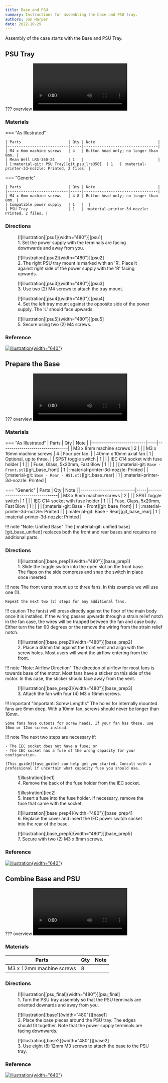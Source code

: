 ```yaml
---
title: Base and PSU
summary: Instructions for assembling the base and PSU tray.
authors: Jon Harper
date: 2022-10-29
---
```


Assembly of the case starts with the Base and PSU Tray.

## PSU Tray

??? overview
    <video controls="">
        <source src="https://jon-harper.github.io/OmniBox/video/0.9.9/psu.mp4" type="video/mp4">
    </video>

### Materials

=== "As Illustrated"

    | Parts                     | Qty | Note                            |
    |---------------------------|-----|---------------------------------|
    | M4 x 6mm machine screws   | 4   | Button head only; no longer than 8mm. |
    | Mean Well LRS-350-24      | 1   |                                 |
    | [:material-git: PSU Tray][git_psu_lrs350]  | 1   | :material-printer-3d-nozzle: Printed, 2 files. |

=== "Generic"

    | Parts                     | Qty | Note                            |
    |---------------------------|-----|---------------------------------|
    | M4 x 6mm machine screws   | 4-8 | Button head only; no longer than 8mm. |
    | Compatible power supply   | 1   |  |
    | PSU Tray                  | 1   | :material-printer-3d-nozzle: Printed, 2 files. |

### Directions

<figure markdown>
  [![illustration][psu1]{width="480"}][psu1]
  <figcaption>1. Set the power supply with the terminals are facing downwards and away from you.</figcaption>
</figure>

<figure markdown>
  [![illustration][psu2]{width="480"}][psu2]
  <figcaption>2. The right PSU tray mount is marked with an 'R'. Place it against right side of the power supply with the 'R' facing upwards.</figcaption>
</figure>

<figure markdown>
  [![illustration][psu3]{width="480"}][psu3]
  <figcaption>3. Use two (2) M4 screws to attach the tray mount.</figcaption>
</figure>

<figure markdown>
  [![illustration][psu4]{width="480"}][psu4]
  <figcaption>4. Set the left tray mount against the opposite side of the power supply. The 'L' should face upwards.</figcaption>
</figure>

<figure markdown>
  [![illustration][psu5]{width="480"}][psu5]
  <figcaption>5. Secure using two (2) M4 screws.</figcaption>
</figure>

### Reference

[![illustration][psu_final]{width="640"}][psu_final]

## Prepare the Base

??? overview
    <video controls="">
        <source src="https://jon-harper.github.io/OmniBox/video/0.9.9/base_prep.mp4" type="video/mp4">
    </video>

### Materials

=== "As Illustrated"
    | Parts                     | Qty | Note                            |
    |---------------------------|-----|---------------------------------|
    | M3 x 8mm machine screws   | 2   |                                 |
    | M3 x 16mm machine screws  | 4   | Four per fan.                   |
    | 40mm x 10mm axial fan     | 1   | Optional, up to three.          |
    | SPST toggle switch        | 1   |                                 |
    | IEC C14 socket with fuse holder | 1   |                           |
    | Fuse, Glass, 5x20mm, Fast Blow | 1 | |                            |
    | [:material-git: `Base - Front.stl`][git_base_front] | 1   | :material-printer-3d-nozzle: Printed |
    | [:material-git: `Base - Rear - HSI.stl`][git_base_rear]  | 1   | :material-printer-3d-nozzle: Printed |

=== "Generic"
    | Parts                     | Qty | Note                            |
    |---------------------------|-----|---------------------------------|
    | M3 x 8mm machine screws   | 2   |                                 |
    | SPST toggle switch        | 1   |                                 |
    | IEC C14 socket with fuse holder | 1   |                           |
    | Fuse, Glass, 5x20mm, Fast Blow | 1 | |                            |
    | [:material-git: Base - Front][git_base_front] | 1   | :material-printer-3d-nozzle: Printed |
    | [:material-git: Base - Rear][git_base_rear]  | 1   | :material-printer-3d-nozzle: Printed |

!!! note "Note: Unified Base"
    The [:material-git: unified base][git_base_unified] replaces both the front and rear bases and requires no additional parts.

### Directions

<figure markdown>
  [![illustration][base_prep1]{width="480"}][base_prep1]
  <figcaption>1. Slide the toggle switch into the open slot on the front base. The flaps on the side compress and snap the switch in place once inserted.</figcaption>
</figure>

!!! note
    The front vents mount up to three fans. In this example we will use one (1). 
    
    Repeat the next two (2) steps for any additional fans.

!!! caution
    The fan(s) will press directly against the floor of the main body once it is installed. If the wiring passes upwards through a strain relief notch in the fan case, the wires will be trapped between the fan and case body. Either turn the fan 90 degrees or the remove the wiring from the strain relief notch.

<figure markdown>
  [![illustration][base_prep2]{width="480"}][base_prep2]
  <figcaption>2. Place a 40mm fan against the front vent and align with the screw holes. Most users will want the airflow entering from the front.</figcaption>
</figure>

!!! note "Note: Airflow Direction"
    The direction of airflow for most fans is towards base of the motor. Most fans have a sticker on this side of the motor. In this case, the sticker should face away from the vent.

<figure markdown>
  [![illustration][base_prep3]{width="480"}][base_prep3]
  <figcaption>3. Attach the fan with four (4) M3 x 16mm screws.</figcaption>
</figure>

!!! important "Important: Screw Lengths"
    The holes for internally mounted fans are 6mm deep. With a 10mm fan, screws should never be longer than 16mm.

    Some fans have cutouts for screw heads. If your fan has these, use 10mm or 12mm screws instead.

!!! note
    The next two steps are necessary if:

    - The IEC socket does not have a fuse; or
    - The IEC socket has a fuse of the wrong capacity for your configuration.

    [This guide][fuse_guide] can help get you started. Consult with a professional if uncertain what capacity fuse you should use.

<figure markdown>
  ![illustration][iec1]
  <figcaption>4. Remove the back of the fuse holder from the IEC socket.</figcaption>
</figure>

<figure markdown>
  ![illustration][iec2]
  <figcaption>5. Insert a fuse into the fuse holder. If necessary, remove the fuse that came with the socket.</figcaption>
</figure>

<figure markdown>
  [![illustration][base_prep4]{width="480"}][base_prep4]
  <figcaption>6. Replace the cover and insert the IEC power switch socket into the rear of the base.</figcaption>
</figure>

<figure markdown>
  [![illustration][base_prep5]{width="480"}][base_prep5]
  <figcaption>7. Secure with two (2) M3 x 8mm screws.</figcaption>
</figure>

### Reference

[![illustration][base_prep_final]{width="640"}][base_prep_final]

## Combine Base and PSU

??? overview
    <video controls="">
        <source src="https://jon-harper.github.io/OmniBox/video/0.9.9/base.mp4" type="video/mp4">
    </video>

### Materials

| Parts                     | Qty | Note                            |
|---------------------------|-----|---------------------------------|
| M3 x 12mm machine screws  | 8   |                                 |

### Directions

<figure markdown>
  [![illustration][psu_final]{width="480"}][psu_final]
  <figcaption>1. Turn the PSU tray assembly so that the PSU terminals are oriented downards and away from you.</figcaption>
</figure>

<figure markdown>
  [![illustration][base1]{width="480"}][base1]
  <figcaption>2. Place the base pieces around the PSU tray. The edges should fit together. Note that the power supply terminals are facing downwards.</figcaption>
</figure>

<figure markdown>
  [![illustration][base2]{width="480"}][base2]
  <figcaption>3. Use eight (8) 12mm M3 screws to attach the base to the PSU tray.</figcaption>
</figure>

### Reference

[![illustration][base_final]{width="640"}][base_final]

[psu1]: ../img/assembly/trays/psu/psu1.png
[psu2]: ../img/assembly/trays/psu/psu2.png
[psu3]: ../img/assembly/trays/psu/psu3.png
[psu4]: ../img/assembly/trays/psu/psu4.png
[psu5]: ../img/assembly/trays/psu/psu5.png
[psu_final]: ../img/assembly/trays/psu/psu_final.png

[iec1]: ../img/assembly/iec/iec1.png
[iec2]: ../img/assembly/iec/iec2.png

[base_prep1]: ../img/assembly/core/base/base_prep1.png
[base_prep2]: ../img/assembly/core/base/base_prep2.png
[base_prep3]: ../img/assembly/core/base/base_prep3.png
[base_prep4]: ../img/assembly/core/base/base_prep4.png
[base_prep5]: ../img/assembly/core/base/base_prep5.png
[base_prep_final]: ../img/assembly/core/base/base_prep_final.png

[base1]:        ../img/assembly/core/base/base1.png
[base2]:        ../img/assembly/core/base/base2.png
[base_final]:   ../img/assembly/core/base/base_final.png
